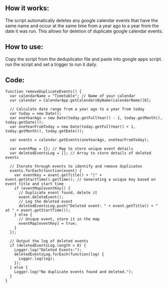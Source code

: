 ## How it works:
The script automatically deletes any google calendar events that have the same name and occur at the same time from a year ago to a year from the date it was run.
This allows for deletion of duplicate google calendar events.

## How to use:
Copy the script from the deduplicator file and paste into google apps script.
run the script and set a trigger to run it daily.

## Code:

```
function removeDuplicateEvents() {
  var calendarName = "Timetable"; // Name of your calendar
  var calendar = CalendarApp.getCalendarsByName(calendarName)[0];

  // Calculate date range from a year ago to a year from today
  var today = new Date();
  var oneYearAgo = new Date(today.getFullYear() - 1, today.getMonth(), today.getDate());
  var oneYearFromToday = new Date(today.getFullYear() + 1, today.getMonth(), today.getDate());
  
  var events = calendar.getEvents(oneYearAgo, oneYearFromToday);

  var eventMap = {}; // Map to store unique event details
  var deletedEventsLog = []; // Array to store details of deleted events

  // Iterate through events to identify and remove duplicates
  events.forEach(function(event) {
    var eventKey = event.getTitle() + "|" + event.getStartTime().getTime(); // Generating a unique key based on event title and start time
    if (eventMap[eventKey]) {
      // Duplicate event found, delete it
      event.deleteEvent();
      // Log the deleted event
      deletedEventsLog.push("Deleted event: " + event.getTitle() + " at " + event.getStartTime());
    } else {
      // Unique event, store it in the map
      eventMap[eventKey] = true;
    }
  });

  // Output the log of deleted events
  if (deletedEventsLog.length > 0) {
    Logger.log("Deleted Events:");
    deletedEventsLog.forEach(function(log) {
      Logger.log(log);
    });
  } else {
    Logger.log("No duplicate events found and deleted.");
  }
}
```
